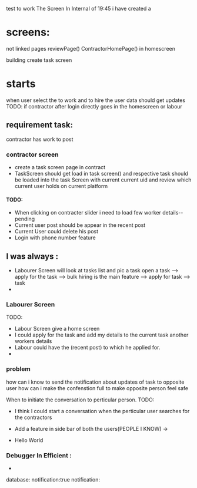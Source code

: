 
test to work The Screen
In Internal of 19:45 i have created a 
# screens:

<!-- Screen() -->
not linked pages 
reviewPage()
ContractorHomePage() in homescreen

building create task screen
# starts
when user select the to work and to hire the user data should get updates
TODO:
if contractor after login directly goes in the homescreen or labour


## requirement task:
contractor has work to post 
### contractor screen
* create a task screen page in contract
*  TaskScreen should get load in task screen() and respective task should be loaded into the task Screen with current current uid and review which current user holds on current platform
#### TODO:
<!-- * Add profile screen logout feature in profile Screen and add more details  -->
<!-- * update profile screen with service with phone number and adhar card details -->

* When clicking on contracter slider i need to load few worker details--pending
* Current user post should be appear in the recent post
* Current User could delete his post 
* Login with phone number feature

## I was always :
* Labourer Screen will look at tasks list and pic a task open a task 
--> apply for the task 
--> bulk hiring is the main feature
--> apply for task
--> task
* 

### Labourer Screen
TODO:
* Labour Screen give a home screen 
* I could apply for the task and add my details to the current task another workers details
* Labour could have the (recent post) to which he applied for.
* 

### problem 
how can i know to send the notification about updates of task to opposite user
how can i make the confenstion full to make opposite person feel safe 

When to initiate  the conversation to perticular person.
TODO:
* I think I could start a conversation when the perticular user searches for the contractors
* Add a feature in side bar of both the users(PEOPLE I KNOW) -> 

* Hello World 

### Debugger In Efficient :

* 
database: 
notification:true
notification: 
